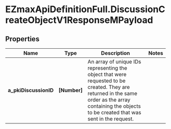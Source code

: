 # EZmaxApiDefinitionFull.DiscussionCreateObjectV1ResponseMPayload

## Properties

Name | Type | Description | Notes
------------ | ------------- | ------------- | -------------
**a_pkiDiscussionID** | **[Number]** | An array of unique IDs representing the object that were requested to be created.  They are returned in the same order as the array containing the objects to be created that was sent in the request. | 


